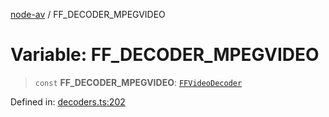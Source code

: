 [node-av](../globals.md) / FF\_DECODER\_MPEGVIDEO

# Variable: FF\_DECODER\_MPEGVIDEO

> `const` **FF\_DECODER\_MPEGVIDEO**: [`FFVideoDecoder`](../type-aliases/FFVideoDecoder.md)

Defined in: [decoders.ts:202](https://github.com/seydx/av/blob/f8631fc881b394300b1479f511d55cf1c370a87f/src/constants/decoders.ts#L202)

